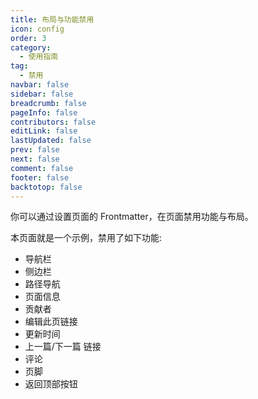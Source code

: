 ```yaml
---
title: 布局与功能禁用
icon: config
order: 3
category:
  - 使用指南
tag:
  - 禁用
navbar: false
sidebar: false
breadcrumb: false
pageInfo: false
contributors: false
editLink: false
lastUpdated: false
prev: false
next: false
comment: false
footer: false
backtotop: false
---
```


你可以通过设置页面的 Frontmatter，在页面禁用功能与布局。

<!-- more -->

本页面就是一个示例，禁用了如下功能:

- 导航栏
- 侧边栏
- 路径导航
- 页面信息
- 贡献者
- 编辑此页链接
- 更新时间
- 上一篇/下一篇 链接
- 评论
- 页脚
- 返回顶部按钮
